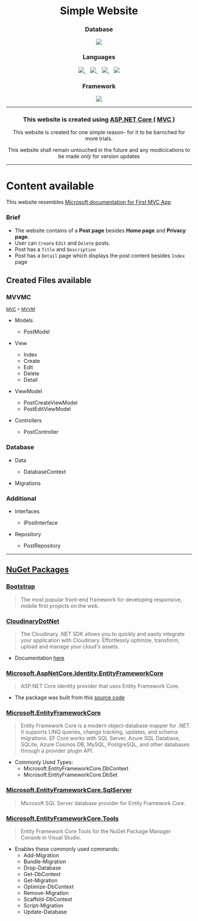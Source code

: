 <h1 align='center'> Simple Website </h1>

<h3 align='center'> Database </h3>
<p align='center'>
  <a href="#">
      <img src="https://img.shields.io/badge/Microsoft%20SQL%20Server-CC2927?style=for-the-badge&logo=microsoft%20sql%20server&logoColor=white" />        
  </a>
</p>

<h3 align='center'> Languages </h3>
<p align='center'>
  <a href="#">
      <img src="https://img.shields.io/badge/C%23-239120?style=for-the-badge&logo=c-sharp&logoColor=white" />
  </a> 
  &nbsp;&nbsp;
  <a href="#">
      <img src="https://img.shields.io/badge/JavaScript-323330?style=for-the-badge&logo=javascript&logoColor=F7DF1E" />        
  </a>
  &nbsp;&nbsp;
  <a href="#">
      <img src="https://img.shields.io/badge/HTML5-E34F26?style=for-the-badge&logo=html5&logoColor=white" />        
  </a>
  &nbsp;&nbsp;
  <a href="#">
      <img src="https://img.shields.io/badge/CSS3-1572B6?style=for-the-badge&logo=css3&logoColor=white" />        
  </a>
</p>

<h3 align='center'> Framework </h3>
<p align='center'>
  <a href="#">
      <img src="https://img.shields.io/badge/.NET-512BD4?style=for-the-badge&logo=dotnet&logoColor=white" />        
  </a>
</p>


---


<h3 align='center'> This website is created using <a href=https://dotnet.microsoft.com/en-us/apps/aspnet> ASP.NET Core </a> ( <a href=https://learn.microsoft.com/en-us/aspnet/core/mvc/> MVC </a> ) </h3>

<p align='center'>
  This website is created for one simple reason- for it to be barnched for more trials.
</p>
  
<p align='center'>
  This website shall remain untouched in the future and any modicications to be made <i> only </i> for version updates
</p>


---


# Content available

This website resembles [Microsoft documentation for First MVC App](https://learn.microsoft.com/en-us/aspnet/core/tutorials/first-mvc-app/)


### Brief 
- The website contains of a **Post page** besides **Home page** and **Privacy page**. 
- User can `Create` `Edit` and `Delete` posts.
- Post has a `Title` and `Description`
- Post has a `Detail` page which displays the post content besides `Index` page


## Created Files available

### MVVMC
<sub> [MVC] + [MVVM] </sub>
- Models
  - PostModel
  
- View
  - Index
  - Create
  - Edit
  - Delete
  - Detail
 
- ViewModel
  - PostCreateViewModel
  - PostEditViewModel

- Controllers
  - PostController

[MVC]:https://learn.microsoft.com/en-us/aspnet/core/mvc/
[MVVM]:https://learn.microsoft.com/en-us/dotnet/architecture/maui/mvvm

### Database
- Data
  - DatabaseContext
 
- Migrations

### Additional
- Interfaces
  - IPostInterface

- Repository
  - PostRepository


---


## [NuGet Packages]
### [Bootstrap]
> The most popular front-end framework for developing responsive, mobile first projects on the web.

### [CloudinaryDotNet]
> The Cloudinary .NET SDK allows you to quickly and easily integrate your application with Cloudinary. Effortlessly optimize, transform, upload and manage your cloud's assets.
- Documentation [here](https://cloudinary.com/documentation/)

### [Microsoft.AspNetCore.Identity.EntityFrameworkCore]
> ASP.NET Core Identity provider that uses Entity Framework Core.
- The package was built from this [source code](https://github.com/dotnet/aspnetcore/tree/3f1acb59718cadf111a0a796681e3d3509bb3381)

### [Microsoft.EntityFrameworkCore]
> Entity Framework Core is a modern object-database mapper for .NET. It supports LINQ queries, change tracking, updates, and schema migrations. EF Core works with SQL Server, Azure SQL Database, SQLite, Azure Cosmos DB, MySQL, PostgreSQL, and other databases through a provider plugin API.
- Commonly Used Types:
  - Microsoft.EntityFrameworkCore.DbContext
  - Microsoft.EntityFrameworkCore.DbSet

### [Microsoft.EntityFrameworkCore.SqlServer]
> Microsoft SQL Server database provider for Entity Framework Core.

### [Microsoft.EntityFrameworkCore.Tools]
> Entity Framework Core Tools for the NuGet Package Manager Console in Visual Studio.
- Enables these commonly used commands:
  - Add-Migration
  - Bundle-Migration
  - Drop-Database
  - Get-DbContext
  - Get-Migration
  - Optimize-DbContext
  - Remove-Migration
  - Scaffold-DbContext
  - Script-Migration
  - Update-Database

[NuGet Packages]: https://www.nuget.org/
[Bootstrap]: https://www.nuget.org/packages/bootstrap
[CloudinaryDotNet]: https://www.nuget.org/packages/CloudinaryDotNet
[Microsoft.AspNetCore.Identity.EntityFrameworkCore]: https://www.nuget.org/packages/Microsoft.AspNetCore.Identity.EntityFrameworkCore
[Microsoft.EntityFrameworkCore]: https://www.nuget.org/packages/Microsoft.EntityFrameworkCore
[Microsoft.EntityFrameworkCore.SqlServer]: https://www.nuget.org/packages/Microsoft.EntityFrameworkCore.SqlServer
[Microsoft.EntityFrameworkCore.Tools]: https://www.nuget.org/packages/Microsoft.EntityFrameworkCore.Tools
